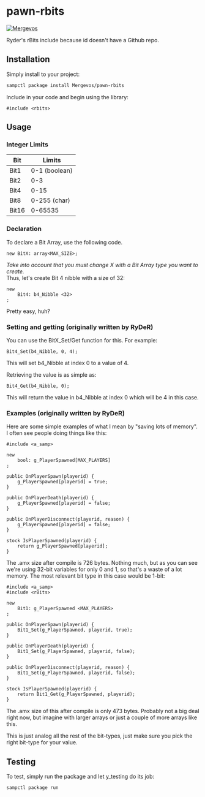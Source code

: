 # pawn-rbits

[![Mergevos](https://img.shields.io/badge/Mergevos-pawn--rbits-2f2f2f.svg?style=for-the-badge)](https://github.com/Mergevos/pawn-rbits)

Ryder's rBits include because id doesn't have a Github repo.

## Installation

Simply install to your project:

```bash
sampctl package install Mergevos/pawn-rbits
```

Include in your code and begin using the library:

```pawn
#include <rbits>
```

## Usage

### Integer Limits
|Bit|Limits|
|----|-----|
|Bit1|0-1 (boolean)|
|Bit2|0-3|
|Bit4|0-15|
|Bit8|0-255 (char)|
|Bit16|0-65535|

### Declaration 

To declare a Bit Array, use the following code.

```pawn
new BitX: array<MAX_SIZE>;
``` 

_*Take into account that you must change X with a Bit Array type you want to create.*_  
Thus, let's create Bit 4 nibble with a size of 32:

```pawn
new
    Bit4: b4_Nibble <32>
;
```
Pretty easy, huh?

### Setting and getting (originally written by RyDeR)

You can use the BitX_Set/Get function for this. For example:
```pawn
Bit4_Set(b4_Nibble, 0, 4);
```
This will set b4_Nibble at index 0 to a value of 4.

Retrieving the value is as simple as:
```pawn
Bit4_Get(b4_Nibble, 0);
```
This will return the value in b4_Nibble at index 0 which will be 4 in this case.

### Examples (originally written by RyDeR)

Here are some simple examples of what I mean by "saving lots of memory". I often see people doing things like this:
```pawn
#include <a_samp>
    
new
    bool: g_PlayerSpawned[MAX_PLAYERS]
;

public OnPlayerSpawn(playerid) {
    g_PlayerSpawned[playerid] = true;
}

public OnPlayerDeath(playerid) {
    g_PlayerSpawned[playerid] = false;
}

public OnPlayerDisconnect(playerid, reason) {
    g_PlayerSpawned[playerid] = false;
}

stock IsPlayerSpawned(playerid) {
    return g_PlayerSpawned[playerid];
}
```
The .amx size after compile is 726 bytes. Nothing much, but as you can see we're using 32-bit variables for only 0 and 1, so that's a waste of a lot memory. The most relevant bit type in this case would be 1-bit:

```pawn
#include <a_samp>
#include <rBits>

new
    Bit1: g_PlayerSpawned <MAX_PLAYERS>
;

public OnPlayerSpawn(playerid) {
    Bit1_Set(g_PlayerSpawned, playerid, true);
}

public OnPlayerDeath(playerid) {
    Bit1_Set(g_PlayerSpawned, playerid, false);
}

public OnPlayerDisconnect(playerid, reason) {
    Bit1_Set(g_PlayerSpawned, playerid, false);
}

stock IsPlayerSpawned(playerid) {
    return Bit1_Get(g_PlayerSpawned, playerid);
}
```

The .amx size of this after compile is only 473 bytes. Probably not a big deal right now, but imagine with larger arrays or just a couple of more arrays like this.

This is just analog all the rest of the bit-types, just make sure you pick the right bit-type for your value.


## Testing

To test, simply run the package and let y_testing do its job:

```bash
sampctl package run
```
